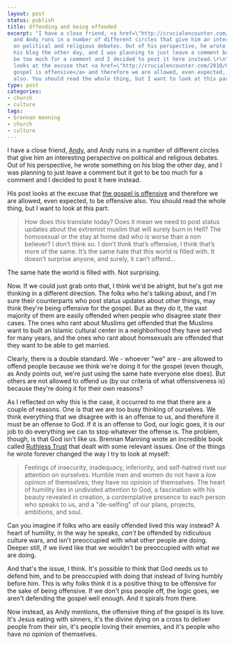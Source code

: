 ```yaml
---
layout: post
status: publish
title: Offending and being offended
excerpt: "I have a close friend, <a href=\"http://crucialencounter.com/\">Andy</a>,
  and Andy runs in a number of different circles that give him an interesting perspective
  on political and religious debates. Out of his perspective, he wrote something on
  his blog the other day, and I was planning to just leave a comment but it got to
  be too much for a comment and I decided to post it here instead.\r\n\r\nHis post
  looks at the excuse that <a href=\"http://crucialencounter.com/2010/08/the-offensive-gospel/\">the
  gospel is offensive</a> and therefore we are allowed, even expected, to be offensive
  also. You should read the whole thing, but I want to look at this part..."
type: post
categories:
- church
- culture
tags:
- brennan manning
- church
- culture
---
```

I have a close friend, <a href="http://crucialencounter.com/">Andy</a>, and Andy runs in a number of different circles that give him an interesting perspective on political and religious debates. Out of his perspective, he wrote something on his blog the other day, and I was planning to just leave a comment but it got to be too much for a comment and I decided to post it here instead.

His post looks at the excuse that <a href="http://crucialencounter.com/2010/08/the-offensive-gospel/">the gospel is offensive</a> and therefore we are allowed, even expected, to be offensive also. You should read the whole thing, but I want to look at this part:

<blockquote><p>How does this translate today?  Does it mean we need to post status updates about the extremist muslim that will surely burn in Hell?  The homosexual or the stay at home dad who is worse than a non believer?  I don&rsquo;t think so.  I don&rsquo;t think that&rsquo;s offensive, I think that&rsquo;s more of the same.  It&rsquo;s the same hate that this world is filled with.  It doesn&rsquo;t surprise anyone, and surely, it can&rsquo;t offend&hellip;</p></blockquote>

The same hate the world is filled with. Not surprising.

Now. If we could just grab onto that, I think we'd be alright, but he's got me thinking in a different direction. The folks who he's talking about, and I'm sure their counterparts who post status updates about other things, may think they're being offensive for the gospel. But as they do it, the vast majority of them are easily offended when people who disagree state their cases. The ones who rant about Muslims get offended that the Muslims want to built an Islamic cultural center in a neighborhood they have served for many years, and the ones who rant about homsexuals are offended that they want to be able to get married.

Clearly, there is a double standard. We - whoever "we" are - are allowed to offend people because we think we're doing it for the gospel (even though, as Andy points out, we're just using the same hate everyone else does). But others are not allowed to offend us (by our criteria of what offensiveness is) because they're doing it for their own reasons?

As I reflected on why this is the case, it occurred to me that there are a couple of reasons. One is that we are too busy thinking of ourselves. We think everything that we disagree with is an offense to us, and therefore it must be an offense to God. If it is an offense to God, our logic goes, it is our job to do everything we can to stop whatever the offense is. The problem, though, is that God isn't like us. Brennan Manning wrote an incredible book called <a href="http://www.amazon.com/gp/product/0062517767?ie=UTF8&amp;tag=jonathanstega-20&amp;linkCode=as2&amp;camp=1789&amp;creative=390957&amp;creativeASIN=0062517767">Ruthless Trust</a> that dealt with some relevant issues. One of the things he wrote forever changed the way I try to look at myself:

<blockquote><p>Feelings of insecurity, inadequacy, inferiority, and self-hatred rivet our attention on ourselves. Humble men and women do not have a <em>low</em> opinion of themselves; they have <em>no</em> opinion of themselves. The heart of humility lies in undivided attention to God, a fascination with his beauty revealed in creation, a contemplative presence to each person who speaks to us, and a "de-selfing" of our plans, projects, ambitions, and soul.</p></blockquote>

Can you imagine if folks who are easily offended lived this way instead? A heart of humility, in the way he speaks, <em>can't</em> be offended by ridiculous culture wars, and isn't preoccupied with what other people are doing. Deeper still, if we lived like that we wouldn't be preoccupied with what <em>we</em> are doing.

And that's the issue, I think. It's possible to think that God needs us to defend him, and to be preoccupied with doing that instead of living humbly before him. This is why folks think it is a positive thing to be offensive for the sake of being offensive. If we don't piss people off, the logic goes, we aren't defending the gospel well enough. And it spirals from there.

Now instead, as Andy mentions, the offensive thing of the gospel is its love. It's Jesus eating with sinners, it's the divine dying on a cross to deliver people from their sin, it's people loving their enemies, and it's people who have <em>no</em> opinion of themselves.
